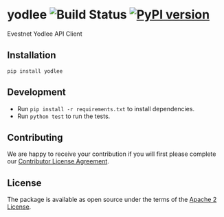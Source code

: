 # yodlee ![Build Status](https://travis-ci.org/cogolabs/yodlee.svg) [![PyPI version](https://badge.fury.io/py/yodlee.svg)](https://badge.fury.io/py/yodlee)
Evestnet Yodlee API Client

## Installation

```
pip install yodlee
```

## Development

- Run `pip install -r requirements.txt` to install dependencies.
- Run `python test` to run the tests.

## Contributing

We are happy to receive your contribution if you will first please complete our [Contributor License Agreement](https://github.com/cogolabs/about/CLA.pdf).

## License

The package is available as open source under the terms of the [Apache 2 License](LICENSE.txt).
